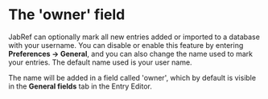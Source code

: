 # The 'owner' field

JabRef can optionally mark all new entries added or imported to a database with your username. You can disable or enable this feature by entering **Preferences -&gt; General**, and you can also change the name used to mark your entries. The default name used is your user name.

The name will be added in a field called 'owner', which by default is visible in the **General fields** tab in the Entry Editor.
